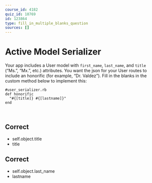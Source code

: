 ```yaml
---
course_id: 4182
quiz_id: 18769
id: 123864
type: fill_in_multiple_blanks_question
sources: []
---
```


# Active Model Serializer

Your app includes a User model with `first_name`, `last_name`, and `title`
(“Ms.”, “Mx.”, etc.) attributes. You want the json for your User routes to
include an honorific (for example, “Dr. Valdez”). Fill in the blanks in the
custom method below to implement this:

```
#user_serializer.rb
def honorific
  "#{[title]} #{[lastname]}"
end
```

&nbsp;

## Correct

- self.object.title
- title

## Correct

- self.object.last\_name
- lastname
